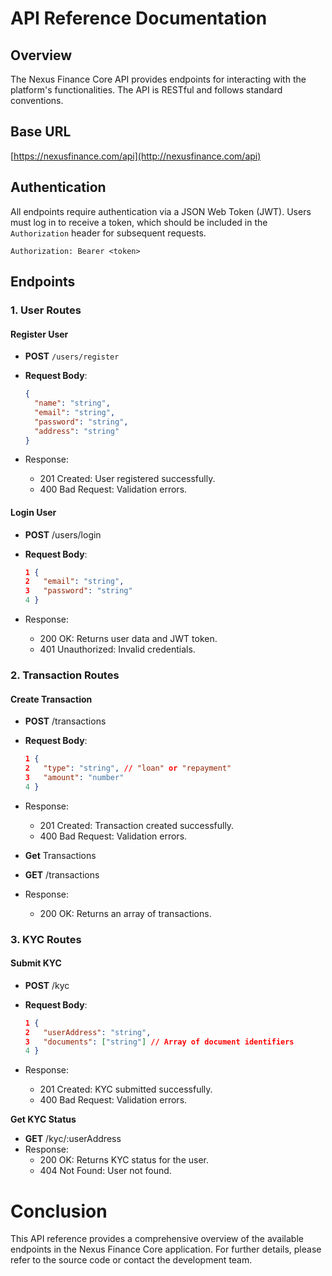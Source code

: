 # API Reference Documentation

## Overview

The Nexus Finance Core API provides endpoints for interacting with the platform's functionalities. The API is RESTful and follows standard conventions.

## Base URL

[https://nexusfinance.com/api](http://nexusfinance.com/api)


## Authentication

All endpoints require authentication via a JSON Web Token (JWT). Users must log in to receive a token, which should be included in the `Authorization` header for subsequent requests.

```
Authorization: Bearer <token>
```

## Endpoints

### 1. User Routes

#### Register User

- **POST** `/users/register`
- **Request Body**:
  ```json
  {
    "name": "string",
    "email": "string",
    "password": "string",
    "address": "string"
  }
  ```

- Response:
  - 201 Created: User registered successfully.
  - 400 Bad Request: Validation errors.

#### Login User
- **POST** /users/login
- **Request Body**:
  ```json
  1 {
  2   "email": "string",
  3   "password": "string"
  4 }
  ```
  
- Response:
  - 200 OK: Returns user data and JWT token.
  - 401 Unauthorized: Invalid credentials.

### 2. Transaction Routes

#### Create Transaction
- **POST** /transactions
- **Request Body**:
  ```json
  1 {
  2   "type": "string", // "loan" or "repayment"
  3   "amount": "number"
  4 }
  ```
  
- Response:
  - 201 Created: Transaction created successfully.
  - 400 Bad Request: Validation errors.
- **Get** Transactions
- **GET** /transactions
- Response:
  - 200 OK: Returns an array of transactions.

### 3. KYC Routes

#### Submit KYC
- **POST** /kyc
- **Request Body**:
  ```json
  1 {
  2   "userAddress": "string",
  3   "documents": ["string"] // Array of document identifiers
  4 }
  ```
  
- Response:
  - 201 Created: KYC submitted successfully.
  - 400 Bad Request: Validation errors.

**Get KYC Status**
- **GET** /kyc/:userAddress
- Response:
  - 200 OK: Returns KYC status for the user.
  - 404 Not Found: User not found.

# Conclusion
This API reference provides a comprehensive overview of the available endpoints in the Nexus Finance Core application. For further details, please refer to the source code or contact the development team.

